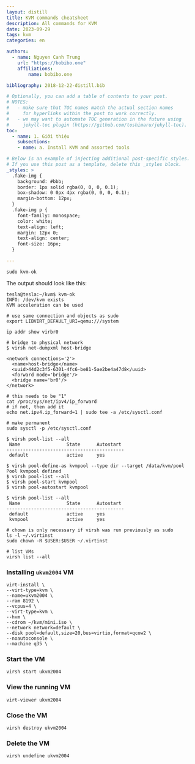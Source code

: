 ```yaml
---
layout: distill
title: KVM commands cheatsheet
description: All commands for KVM
date: 2023-09-29
tags: kvm
categories: en

authors:
  - name: Nguyen Canh Trung
    url: "https://bobibo.one"
    affiliations:
        name: bobibo.one

bibliography: 2018-12-22-distill.bib

# Optionally, you can add a table of contents to your post.
# NOTES:
#   - make sure that TOC names match the actual section names
#     for hyperlinks within the post to work correctly.
#   - we may want to automate TOC generation in the future using
#     jekyll-toc plugin (https://github.com/toshimaru/jekyll-toc).
toc:
  - name: 1. Giới thiệu
    subsections:
    - name: a. Install KVM and assorted tools

# Below is an example of injecting additional post-specific styles.
# If you use this post as a template, delete this _styles block.
_styles: >
  .fake-img {
    background: #bbb;
    border: 1px solid rgba(0, 0, 0, 0.1);
    box-shadow: 0 0px 4px rgba(0, 0, 0, 0.1);
    margin-bottom: 12px;
  }
  .fake-img p {
    font-family: monospace;
    color: white;
    text-align: left;
    margin: 12px 0;
    text-align: center;
    font-size: 16px;
  }

---
```


```shell
sudo kvm-ok
```

The output should look like this:

```shell
tesla@tesla:~/kvm$ kvm-ok
INFO: /dev/kvm exists
KVM acceleration can be used
```


```shell
# use same connection and objects as sudo
export LIBVIRT_DEFAULT_URI=qemu:///system
```


```shell
ip addr show virbr0
```


```shell
# bridge to physical network
$ virsh net-dumpxml host-bridge

<network connections='2'>
  <name>host-bridge</name>
  <uuid>44d2c3f5-6301-4fc6-be81-5ae2be4a47d8</uuid>
  <forward mode='bridge'/>
  <bridge name='br0'/>
</network>
```


```shell
# this needs to be "1"
cat /proc/sys/net/ipv4/ip_forward
# if not, then add it
echo net.ipv4.ip_forward=1 | sudo tee -a /etc/sysctl.conf

# make permanent
sudo sysctl -p /etc/sysctl.conf
```


```shell
$ virsh pool-list --all
 Name                 State      Autostart 
-------------------------------------------
 default              active     yes       

$ virsh pool-define-as kvmpool --type dir --target /data/kvm/pool
Pool kvmpool defined
$ virsh pool-list --all
$ virsh pool-start kvmpool
$ virsh pool-autostart kvmpool

$ virsh pool-list --all
 Name                 State      Autostart 
-------------------------------------------
 default              active     yes       
 kvmpool              active     yes
```


```shell
# chown is only necessary if virsh was run previously as sudo
ls -l ~/.virtinst
sudo chown -R $USER:$USER ~/.virtinst

# list VMs
virsh list --all
```

### Installing `ukvm2004` VM

```shell
virt-install \
--virt-type=kvm \
--name=ukvm2004 \
--ram 8192 \
--vcpus=4 \
--virt-type=kvm \
--hvm \
--cdrom ~/kvm/mini.iso \
--network network=default \
--disk pool=default,size=20,bus=virtio,format=qcow2 \
--noautoconsole \
--machine q35 \
```

### Start the VM

```shell
virsh start ukvm2004
```

### View the running VM

```shell
virt-viewer ukvm2004
```

### Close the VM

```shell
virsh destroy ukvm2004
```

### Delete the VM

```shell
virsh undefine ukvm2004
```